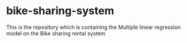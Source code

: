 # bike-sharing-system
This is the repository which is containing the Multiple linear regression model on the Bike sharing rental system
